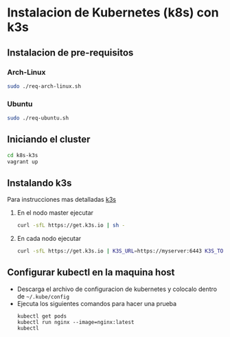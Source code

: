 # Instalacion de Kubernetes (k8s) con k3s

## Instalacion de pre-requisitos

### Arch-Linux

```bash
sudo ./req-arch-linux.sh
```

### Ubuntu

```bash
sudo ./req-ubuntu.sh
```

## Iniciando el cluster

```bash
cd k8s-k3s
vagrant up
```

## Instalando k3s

Para instrucciones mas detalladas [k3s](https://docs.k3s.io/quick-start)

1. En el nodo master ejecutar

   ```bash
   curl -sfL https://get.k3s.io | sh -
   ```

1. En cada nodo ejecutar

   ```bash
   curl -sfL https://get.k3s.io | K3S_URL=https://myserver:6443 K3S_TOKEN=mynodetoken sh -
   ```

## Configurar kubectl en la maquina host

- Descarga el archivo de configuracion de kubernetes y colocalo dentro de `~/.kube/config`
- Ejecuta los siguientes comandos para hacer una prueba
  ```
  kubectl get pods
  kubectl run nginx --image=nginx:latest
  kubectl
  ```
